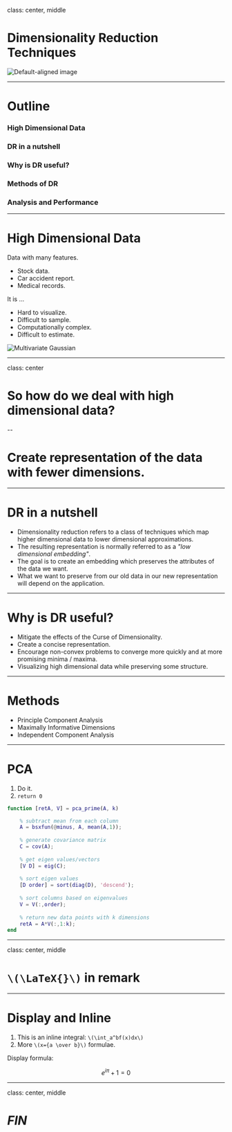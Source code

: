 class: center, middle

# Dimensionality Reduction Techniques

![Default-aligned image](http://scikit-learn.org/stable/_images/plot_digits_pipe_001.png)

---
# Outline

### High Dimensional Data
### DR in a nutshell
### Why is DR useful?
### Methods of DR
### Analysis and Performance

---
# High Dimensional Data
Data with many features.
- Stock data.
- Car accident report.
- Medical records.

It is ...
- Hard to visualize.
- Difficult to sample.
- Computationally complex.
- Difficult to estimate.

![Multivariate Gaussian](https://upload.wikimedia.org/wikipedia/commons/thumb/3/3e/Gaussian_2d.svg/2000px-Gaussian_2d.svg.png)

---
class: center 

# So how do we deal with high dimensional data?

--

# Create representation of the data with fewer dimensions. 

---

# DR in a nutshell 

- Dimensionality reduction refers to a class of techniques which map higher dimensional data to lower dimensional approximations.
- The resulting representation is normally referred to as a _"low dimensional embedding"_.
- The goal is to create an embedding which preserves the attributes of the data we want.
- What we want to preserve from our old data in our new representation will depend on the application.

---
# Why is DR useful?

- Mitigate the effects of the Curse of Dimensionality.
- Create a concise representation.
- Encourage non-convex problems to converge more quickly and at more promising minima / maxima.
- Visualizing high dimensional data while preserving some structure.
---
# Methods
- Principle Component Analysis
- Maximally Informative Dimensions
- Independent Component Analysis

---

# PCA

1. Do it.
1. `return 0`

```matlab
function [retA, V] = pca_prime(A, k)

    % subtract mean from each column
    A = bsxfun(@minus, A, mean(A,1));
    
    % generate covariance matrix
    C = cov(A);
    
    % get eigen values/vectors
    [V D] = eig(C);
    
    % sort eigen values
    [D order] = sort(diag(D), 'descend');
    
    % sort columns based on eigenvalues
    V = V(:,order);
    
    % return new data points with k dimensions
    retA = A*V(:,1:k);
end


```


---

class: center, middle

# `\(\LaTeX{}\)` in remark

---

# Display and Inline

1. This is an inline integral: `\(\int_a^bf(x)dx\)`
2. More `\(x={a \over b}\)` formulae.

Display formula:

$$e^{i\pi} + 1 = 0$$

---
class: center, middle
# _FIN_
